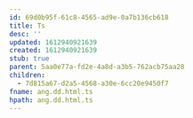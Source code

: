 ```yaml
---
id: 69d0b95f-61c8-4565-ad9e-0a7b136cb618
title: Ts
desc: ''
updated: 1612940921639
created: 1612940921639
stub: true
parent: 5aa0e77a-fd2e-4a8d-a3b5-762acb75aa28
children:
  - 7d815a67-d2a5-4568-a30e-6cc20e9450f7
fname: ang.dd.html.ts
hpath: ang.dd.html.ts
---
```



